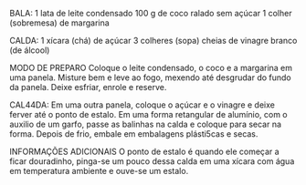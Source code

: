 BALA:
1 lata de leite condensado
100 g de coco ralado sem açúcar
1 colher (sobremesa) de margarina

CALDA:
1 xícara (chá) de açúcar
3 colheres (sopa) cheias de vinagre branco (de álcool)

MODO DE PREPARO
Coloque o leite condensado, o coco e a margarina em uma panela.
Misture bem e leve ao fogo, mexendo até desgrudar do fundo da panela.
Deixe esfriar, enrole e reserve.

CAL44DA:
Em uma outra panela, coloque o açúcar e o vinagre e deixe ferver até o ponto de estalo.
Em uma forma retangular de alumínio, com o auxilio de um garfo, passe as balinhas na calda e coloque para secar na forma.
Depois de frio, embale em embalagens plásti5cas e secas.

INFORMAÇÕES ADICIONAIS
O ponto de estalo é quando ele começar a ficar douradinho, pinga-se um pouco dessa calda em uma xícara com água em temperatura ambiente e ouve-se um estalo.
